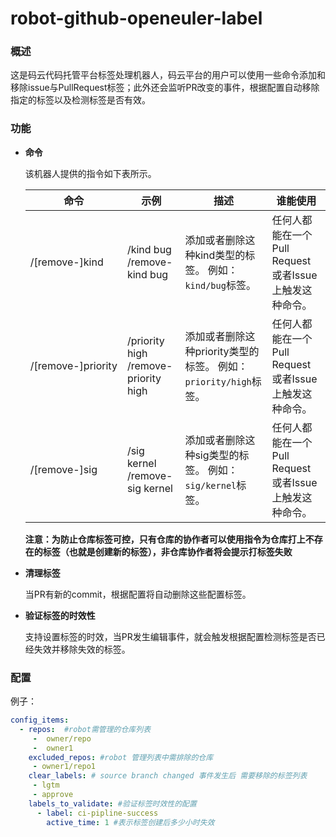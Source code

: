 # robot-github-openeuler-label


### 概述

这是码云代码托管平台标签处理机器人，码云平台的用户可以使用一些命令添加和移除issue与PullRequest标签；此外还会监听PR改变的事件，根据配置自动移除指定的标签以及检测标签是否有效。

### 功能

- **命令**

  该机器人提供的指令如下表所示。

  | 命令               | 示例                                     | 描述                                                         | 谁能使用                                              |
  | ------------------ | ---------------------------------------- | ------------------------------------------------------------ | ----------------------------------------------------- |
  | /[remove-]kind     | /kind bug<br/>/remove-kind bug           | 添加或者删除这种kind类型的标签。 例如：`kind/bug`标签。      | 任何人都能在一个Pull Request或者Issue上触发这种命令。 |
  | /[remove-]priority | /priority high<br/>/remove-priority high | 添加或者删除这种priority类型的标签。 例如：`priority/high`标签。 | 任何人都能在一个Pull Request或者Issue上触发这种命令。 |
  | /[remove-]sig      | /sig kernel<br/>/remove-sig kernel       | 添加或者删除这种sig类型的标签。 例如：`sig/kernel`标签。     | 任何人都能在一个Pull Request或者Issue上触发这种命令。 |

  **注意：为防止仓库标签可控，只有仓库的协作者可以使用指令为仓库打上不存在的标签（也就是创建新的标签），非仓库协作者将会提示打标签失败**

- **清理标签**

  当PR有新的commit，根据配置将自动删除这些配置标签。

- **验证标签的时效性**

  支持设置标签的时效，当PR发生编辑事件，就会触发根据配置检测标签是否已经失效并移除失效的标签。

### 配置

例子：

```yaml
config_items:
  - repos:  #robot需管理的仓库列表
     -  owner/repo
     -  owner1
    excluded_repos: #robot 管理列表中需排除的仓库
     - owner1/repo1
    clear_labels: # source branch changed 事件发生后 需要移除的标签列表
     - lgtm
     - approve
    labels_to_validate: #验证标签时效性的配置
      - label: ci-pipline-success
        active_time: 1 #表示标签创建后多少小时失效
```



